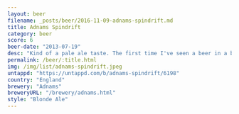 ```yaml
---
layout: beer
filename: _posts/beer/2016-11-09-adnams-spindrift.md
title: Adnams Spindrift
category: beer
score: 6
beer-date: "2013-07-19"
desc: "Kind of a pale ale taste. The first time I've seen a beer in a blue bottle"
permalink: /beer/:title.html
img: /img/list/adnams-spindrift.jpeg
untappd: "https://untappd.com/b/adnams-spindrift/6198"
country: "England"
brewery: "Adnams"
breweryURL: "/brewery/adnams.html"
style: "Blonde Ale"
---
```

